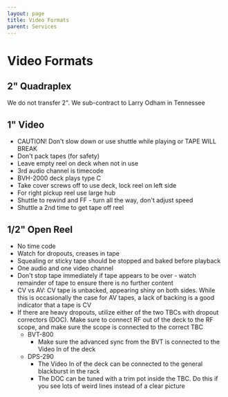 ```yaml
---
layout: page
title: Video Formats
parent: Services
---
```


# Video Formats

## 2" Quadraplex
We do not transfer 2". We sub-contract to Larry Odham in Tennessee

## 1" Video

* CAUTION! Don't slow down or use shuttle while playing or TAPE WILL BREAK
* Don't pack tapes (for safety)
* Leave empty reel on deck when not in use
* 3rd audio channel is timecode
* BVH-2000 deck plays type C
* Take cover screws off to use deck, lock reel on left side
* For right pickup reel use large hub
* Shuttle to rewind and FF - turn all the way, don't adjust speed
* Shuttle a 2nd time to get tape off reel

## 1/2" Open Reel

* No time code
* Watch for dropouts, creases in tape
* Squealing or sticky tape should be stopped and baked before playback
* One audio and one video channel
* Don't stop tape immediately if tape appears to be over - watch remainder of tape to ensure there is no further content
* CV vs AV: CV tape is unbacked, appearing shiny on both sides. While this is occasionally the case for AV tapes, a lack of backing is a good indicator that a tape is CV
* If there are heavy dropouts, utilize either of the two TBCs with dropout correctors (DOC). Make sure to connect RF out of the deck to the RF scope, and make sure the scope is connected to the correct TBC
    - BVT-800
        - Make sure the advanced sync from the BVT is connected to the Video In of the deck
    - DPS-290
        - The Video In of the deck can be connected to the general blackburst in the rack
        - The DOC can be tuned with a trim pot inside the TBC. Do this if you see lots of weird lines instead of a clear picture
